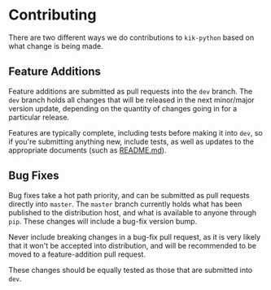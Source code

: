 # Contributing

There are two different ways we do contributions to `kik-python` based on what change is being made.

## Feature Additions

Feature additions are submitted as pull requests into the `dev` branch. 
The `dev` branch holds all changes that will be released in the next minor/major version update, depending on the quantity of changes going in for a particular release.

Features are typically complete, including tests before making it into `dev`, so if you're submitting anything new, include tests, as well as updates to the appropriate documents (such as [README.md](/README.md)).

## Bug Fixes

Bug fixes take a hot path priority, and can be submitted as pull requests directly into `master`.
The `master` branch currently holds what has been published to the distribution host, and what is available to anyone through `pip`.
These changes will include a bug-fix version bump.

Never include breaking changes in a bug-fix pull request, as it is very likely that it won't be accepted into distribution, and will be recommended to be moved to a feature-addition pull request. 

These changes should be equally tested as those that are submitted into `dev`.
